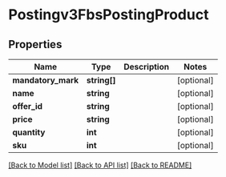 # Postingv3FbsPostingProduct

## Properties
Name | Type | Description | Notes
------------ | ------------- | ------------- | -------------
**mandatory_mark** | **string[]** |  | [optional] 
**name** | **string** |  | [optional] 
**offer_id** | **string** |  | [optional] 
**price** | **string** |  | [optional] 
**quantity** | **int** |  | [optional] 
**sku** | **int** |  | [optional] 

[[Back to Model list]](../README.md#documentation-for-models) [[Back to API list]](../README.md#documentation-for-api-endpoints) [[Back to README]](../README.md)


